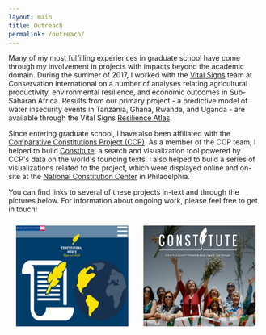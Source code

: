 ```yaml
---
layout: main
title: Outreach
permalink: /outreach/
---
```

<style>
.wrapper-local {
  display: flex;
  justify-content: center;
}
.left {
  float:center;
  margin-top: 10px;
  margin-right: 15px;
  margin-left: 15px;
  align-content: center;
  text-align: center;
  order: 1;
}
.right {
  display: flex;
  float:center;
  flex-direction: column;
  align-content: center;
  margin-top: 10px;
  margin-right: 15px;
  margin-left: 15px;
  text-align: center;
  order: 2;
}
@media screen and (max-width: 400px) {
    .wrapper-local {
       display: inline;
    }
    .left{
	float:center;
    }
    .right{
	float:center;
    }
}

</style>
<p>Many of my most fulfilling experiences in graduate school have come through my involvement in projects with impacts beyond the academic domain. During the summer of 2017, I worked with the <a href="http://vitalsigns.org/" target="_blank">Vital Signs</a> team at Conservation International on a number of analyses relating agricultural productivity, environmental resilience, and economic outcomes in Sub-Saharan Africa. Results from our primary project - a predictive model of water insecurity events in Tanzania, Ghana, Rwanda, and Uganda - are available through the Vital Signs <a href="https://dssg.resilienceatlas.org/map?layers=%5B%7B%22id%22%3A1272%2C%22opacity%22%3A1%2C%22order%22%3A2%7D%2C%7B%22id%22%3A1275%2C%22opacity%22%3A1%2C%22order%22%3A1%7D%5D" target="_blank">Resilience Atlas</a>. 

<p>Since entering graduate school, I have also been affiliated with the <a href="http://www.comparativeconstitutionsproject.org/" target="_blank">Comparative Constitutions Project (CCP)</a>. As a member of the CCP team, I helped to build <a href="https://www.constituteproject.org/" target="_blank">Constitute</a>, a search and visualization tool powered by CCP's data on the world's founding texts. I also helped to build a series of visualizations related to the project, which were displayed online and on-site at the <a href="http://constitutionalrights.constitutioncenter.org/" target="_blank">National Constitution Center</a> in Philadelphia.</p>

<p>You can find links to several of these projects in-text and through the pictures below. For information about ongoing work, please feel free to get in touch!</p>

<div class="wrapper-local">
  <div class="right">
    <a href="https://www.constituteproject.org/" target="_blank"><img src="/_includes/constitute.png" height="200"></a> 
  </div>
  <div class="left">
    <a href="http://constitutionalrights.constitutioncenter.org/" target="_blank"><img src="/_includes/ncc.png" height="200"></a>
  </div>   
</div>
